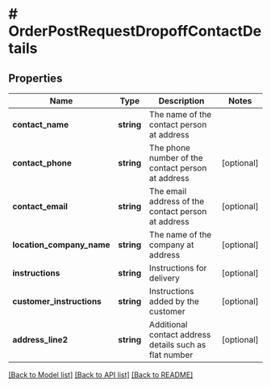 # # OrderPostRequestDropoffContactDetails

## Properties

Name | Type | Description | Notes
------------ | ------------- | ------------- | -------------
**contact_name** | **string** | The name of the contact person at address |
**contact_phone** | **string** | The phone number of the contact person at address | [optional]
**contact_email** | **string** | The email address of the contact person at address | [optional]
**location_company_name** | **string** | The name of the company at address | [optional]
**instructions** | **string** | Instructions for delivery | [optional]
**customer_instructions** | **string** | Instructions added by the customer | [optional]
**address_line2** | **string** | Additional contact address details such as flat number | [optional]

[[Back to Model list]](../../README.md#models) [[Back to API list]](../../README.md#endpoints) [[Back to README]](../../README.md)
